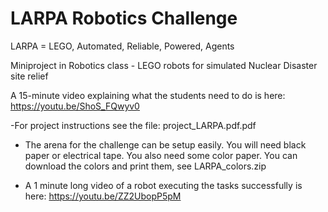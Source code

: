 # LARPA Robotics Challenge
LARPA = LEGO, Automated, Reliable, Powered, Agents

Miniproject in Robotics class - LEGO robots for simulated Nuclear Disaster site relief 

A 15-minute video explaining what the students need to do is here:  https://youtu.be/ShoS_FQwyv0

-For project instructions see the file: project_LARPA.pdf.pdf

- The arena for the challenge can be setup easily. You will need black paper or electrical tape. You also need some color paper.
You can download the colors and print them, see LARPA_colors.zip

- A 1 minute long video of a robot executing the tasks successfully is here: https://youtu.be/ZZ2UbopP5pM
